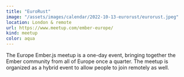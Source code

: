 ```yaml
---
title: "EuroRust"
image: "/assets/images/calendar/2022-10-13-eurorust/eurorust.jpeg"
location: London & remote
url: https://www.meetup.com/ember-europe/
kind: meetup
color: aqua
---
```


The Europe Ember.js meetup is a one-day event, bringing together the Ember community from all of Europe once a quarter. The meetup is organized as a hybrid event to allow people to join remotely as well. 
